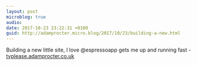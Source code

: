 ```yaml
---
layout: post
microblog: true
audio: 
date: 2017-10-23 23:22:31 +0100
guid: http://adamprocter.micro.blog/2017/10/23/building-a-new.html
---
```

Building a new little site, I love @espressoapp gets me up and running fast - [tvplease.adamprocter.co.uk](http://tvplease.adamprocter.co.uk/) 
